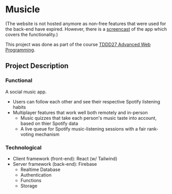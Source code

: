 # Musicle

(The website is not hosted anymore as non-free features that were used for the back-end have expired. However, there is a [screencast](https://youtu.be/zaHylm92xhY) of the app which covers the functionality.)

This project was done as part of the course [TDDD27 Advanced Web Programming](https://www.ida.liu.se/~TDDD27/).

## Project Description

### Functional

A social music app.

- Users can follow each other and see their respective Spotify listening habits
- Multiplayer features that work well both remotely and in-person
  - Music quizzes that take each person's music taste into account, based on thier Spotify data
  - A live queue for Spotify music-listening sessions with a fair rank-voting mechanism

### Technological

- Client framework (front-end): React (w/ Tailwind)
- Server framework (back-end): Firebase
  - Realtime Database
  - Authentication
  - Functions
  - Storage
